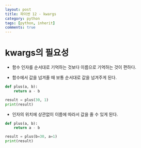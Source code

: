 ```yaml
---
layout: post
title: 파이썬 12 - kwargs
category: python
tags: [python, inherit]
comments: true
---
```


# kwargs의 필요성

- 함수 인자를 순서대로 기억하는 것보다 이름으로 기억하는 것이 편하다.

- 함수에서 값을 넘겨줄 때 보통 순서대로 값을 넘겨주게 된다.

```python
def plus(a, b):
    return a - b

result = plus(30, 1)
print(result)
```

- 인자의 위치에 상관없이 이름에 따라서 값을 줄 수 있게 된다.

```python
def plus(a, b):
    return a - b

result = plus(b=30, a=1)
print(result)
```